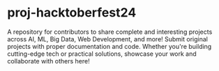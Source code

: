# proj-hacktoberfest24
A repository for contributors to share complete and interesting projects across AI, ML, Big Data, Web Development, and more! Submit original projects with proper documentation and code. Whether you're building cutting-edge tech or practical solutions, showcase your work and collaborate with others here!
